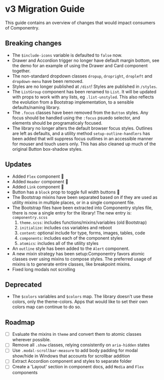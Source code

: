# v3 Migration Guide

This guide contains an overview of changes that would impact consumers of
Componentry.

## Breaking changes

- The `$include-icons` variable is defaulted to `false` now.
- Drawer and Accordion trigger no longer have default margin bottom, see the
  demo for an example of using the Drawer and Card component together.
- The non-standard dropdown classes `dropup`, `dropright`, `dropleft` and
  `dropdown-menu` have been removed.
- Styles are no longer published at `/dist`! Styles are published in `/styles`.
- The `ListGroup` component has been renamed to `List`. It will be updated with
  props to work with any lists, eg `.list-unstyled`. This also reflects the
  evolution from a Bootstrap implementation, to a sensible defaults/naming
  library.
- The `.focus` classes have been removed from the `Button` styles. Any focus
  should be handled using the `:focus` psuedo selector, and elements should be
  programaticaly focused.
- The library no longer alters the default browser focus styles. Outlines are
  left as defaults, and a utility method `setup-outline-handlers` has been added
  that will suppress focus outlines in an accessible manner for mouser and touch
  users only. This has also cleaned up much of the original Button box-shadow
  styles.

## Updates

- Added `Flex` component 💖
- Added `Header` component 💖
- Added `Link` component 💖
- Button has a `block` prop to toggle full width buttons 🎉
- The Bootstrap mixins have been separated based on if they are used as utility
  mixins in multiple places, or in a single component file.
- The Bootstrap files have been extracted into Componentry styles file, there is
  now a single entry for the library! The new entry is: `componentry.scss`
  1.  `theme.scss`: includes functions/mixins/variables (old Bootstrap)
  1.  `initialize`: includes css variables and reboot
  1.  `content`: optional include for type, forms, images, tables, code
  1.  `components`: includes each of the component styles
  1.  `atomics`: includes all of the utility styles
- An `outline` style has been added to the `Alert` component.
- A new mixin strategy has been setup:Componentry favors atomic classes over
  using mixins to compose styles. The preferred usage of mixins is to generate
  entire classes, like breakpoint mixins.
- Fixed long modals not scrolling

## Deprecated

- The `$colors` variables and `$colors` map. The library doesn't use these
  colors, only the theme-colors. Apps that would like to set their own colors
  map can continue to do so.

## Roadmap

- [ ] Evaluate the mixins in `theme` and convert them to atomic classes wherever
      possible.
- [ ] Remove all `.show` classes, relying consistently on `aria-hidden` states
- [ ] Use `.modal-scrollbar-measure` to add body padding for modal show/hide in
      Windows that accounts for scrollbar addition
- [ ] Extract Accordion component and styles to separate folder
- [ ] Create a 'Layout' section in component docs, add `Media` and `Flex`
      components
